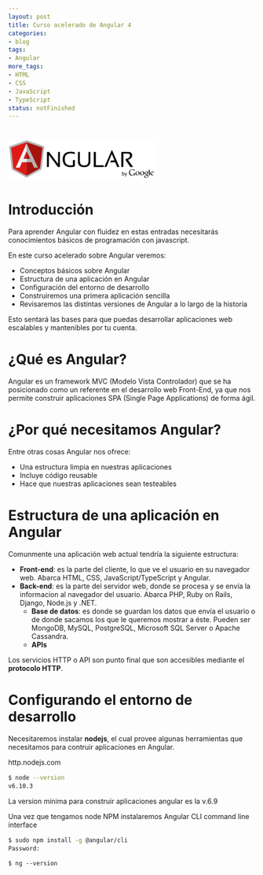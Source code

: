 ```yaml
---
layout: post
title: Curso acelerado de Angular 4
categories:
- blog
tags:
- Angular
more_tags:
- HTML
- CSS
- JavaScript
- TypeScript
status: notFinished
---
```



# <img src="./../static/angular_js.png" alt="Drawing" style="width: 300px;"/>
# Introducción

Para aprender Angular con fluidez en estas entradas necesitarás conocimientos básicos de programación con javascript.

En este curso acelerado sobre Angular veremos:
- Conceptos básicos sobre Angular
- Estructura de una aplicación en Angular
- Configuración del entorno de desarrollo
- Construiremos una primera aplicación sencilla
- Revisaremos las distintas versiones de Angular a lo largo de la historia

Esto sentará las bases para que puedas desarrollar aplicaciones web escalables y mantenibles por tu cuenta.

# ¿Qué es Angular?

Angular es un framework MVC (Modelo Vista Controlador) que se ha posicionado como un referente en el desarrollo web Front-End, ya que nos permite construir aplicaciones SPA (Single Page Applications) de forma ágil.

# ¿Por qué necesitamos Angular?

Entre otras cosas Angular nos ofrece:
- Una estructura limpia en nuestras aplicaciones
- Incluye código reusable
- Hace que nuestras aplicaciones sean testeables

# Estructura de una aplicación en Angular

Comunmente una aplicación web actual tendría la siguiente estructura:
- **Front-end**: es la parte del cliente, lo que ve el usuario en su navegador web. Abarca HTML, CSS, JavaScript/TypeScript y Angular.
- **Back-end**: es la parte del servidor web, donde se procesa y se envía la informacion al navegador del usuario. Abarca PHP, Ruby on Rails, Django, Node.js y .NET.
    + **Base de datos**: es donde se guardan los datos que envía el usuario o de donde sacamos los que le queremos mostrar a éste. Pueden ser MongoDB, MySQL, PostgreSQL, Microsoft SQL Server o Apache Cassandra.
    + **APIs**


Los servicios HTTP o API son punto final que son accesibles mediante el **protocolo HTTP**.


# Configurando el entorno de desarrollo 
Necesitaremos instalar **nodejs**, el cual  provee algunas herramientas que necesitamos para contruir aplicaciones en Angular.

http.nodejs.com

``` sh 
$ node --version
v6.10.3

```
La version minima para construir aplicaciones angular es la v.6.9

Una vez que tengamos node NPM instalaremos Angular CLI command line interface
``` sh
$ sudo npm install -g @angular/cli
Password:

```

``` angular
$ ng --version

```

 <script markdown='1' src="https://gist.github.com/gcpmendez/0a428b4ff0c66a226b9b287d6363e512.js"></script>



